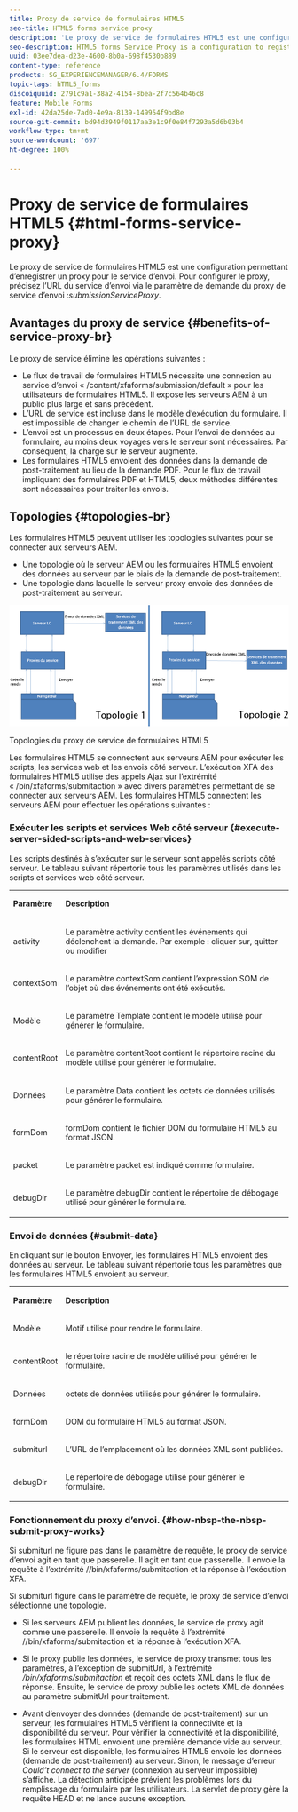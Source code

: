 ```yaml
---
title: Proxy de service de formulaires HTML5
seo-title: HTML5 forms service proxy
description: 'Le proxy de service de formulaires HTML5 est une configuration permettant d’enregistrer un proxy pour le service d’envoi. Pour configurer le proxy, précisez l’URL du service d’envoi via le paramètre de demande du proxy de service d’envoi : submissionServiceProxy.'
seo-description: HTML5 forms Service Proxy is a configuration to register a proxy for the submission service. To configure Service Proxy, specify the URL of submission service through request parameter submissionServiceProxy.
uuid: 03ee7dea-d23e-4600-8b0a-698f4530b889
content-type: reference
products: SG_EXPERIENCEMANAGER/6.4/FORMS
topic-tags: hTML5_forms
discoiquuid: 2791c9a1-38a2-4154-8bea-2f7c564b46c8
feature: Mobile Forms
exl-id: 42da25de-7ad0-4e9a-8139-149954f9bd8e
source-git-commit: bd94d3949f0117aa3e1c9f0e84f7293a5d6b03b4
workflow-type: tm+mt
source-wordcount: '697'
ht-degree: 100%

---
```


# Proxy de service de formulaires HTML5 {#html-forms-service-proxy}

Le proxy de service de formulaires HTML5 est une configuration permettant d’enregistrer un proxy pour le service d’envoi. Pour configurer le proxy, précisez l’URL du service d’envoi via le paramètre de demande du proxy de service d’envoi :*submissionServiceProxy*.

## Avantages du proxy de service {#benefits-of-service-proxy-br}

Le proxy de service élimine les opérations suivantes :

* Le flux de travail de formulaires HTML5 nécessite une connexion au service d’envoi « /content/xfaforms/submission/default » pour les utilisateurs de formulaires HTML5. Il expose les serveurs AEM à un public plus large et sans précédent.
* L’URL de service est incluse dans le modèle d’exécution du formulaire. Il est impossible de changer le chemin de l’URL de service.
* L’envoi est un processus en deux étapes. Pour l’envoi de données au formulaire, au moins deux voyages vers le serveur sont nécessaires. Par conséquent, la charge sur le serveur augmente.
* Les formulaires HTML5 envoient des données dans la demande de post-traitement au lieu de la demande PDF. Pour le flux de travail impliquant des formulaires PDF et HTML5, deux méthodes différentes sont nécessaires pour traiter les envois.

## Topologies {#topologies-br}

Les formulaires HTML5 peuvent utiliser les topologies suivantes pour se connecter aux serveurs AEM.

* Une topologie où le serveur AEM ou les formulaires HTML5 envoient des données au serveur par le biais de la demande de post-traitement.
* Une topologie dans laquelle le serveur proxy envoie des données de post-traitement au serveur.

![Topologies du proxy de service de formulaires HTML5](assets/topology.png)

Topologies du proxy de service de formulaires HTML5

Les formulaires HTML5 se connectent aux serveurs AEM pour exécuter les scripts, les services web et les envois côté serveur. L’exécution XFA des formulaires HTML5 utilise des appels Ajax sur l’extrémité « /bin/xfaforms/submitaction » avec divers paramètres permettant de se connecter aux serveurs AEM. Les formulaires HTML5 connectent les serveurs AEM pour effectuer les opérations suivantes :

### Exécuter les scripts et services Web côté serveur {#execute-server-sided-scripts-and-web-services}

Les scripts destinés à s’exécuter sur le serveur sont appelés scripts côté serveur. Le tableau suivant répertorie tous les paramètres utilisés dans les scripts et services web côté serveur.

<table> 
 <tbody> 
  <tr> 
   <td><p><strong>Paramètre</strong></p> </td> 
   <td><p><strong>Description</strong></p> </td> 
  </tr> 
  <tr> 
   <td><p>activity</p> </td> 
   <td><p>Le paramètre activity contient les événements qui déclenchent la demande. Par exemple : cliquer sur, quitter ou modifier</p> </td> 
  </tr> 
  <tr> 
   <td><p>contextSom</p> </td> 
   <td><p>Le paramètre contextSom contient l’expression SOM de l’objet où des événements ont été exécutés.</p> </td> 
  </tr> 
  <tr> 
   <td><p>Modèle</p> </td> 
   <td><p>Le paramètre Template contient le modèle utilisé pour générer le formulaire.</p> </td> 
  </tr> 
  <tr> 
   <td><p>contentRoot</p> </td> 
   <td><p>Le paramètre contentRoot contient le répertoire racine du modèle utilisé pour générer le formulaire.</p> </td> 
  </tr> 
  <tr> 
   <td><p>Données</p> </td> 
   <td><p>Le paramètre Data contient les octets de données utilisés pour générer le formulaire.</p> </td> 
  </tr> 
  <tr> 
   <td><p>formDom</p> </td> 
   <td><p>formDom contient le fichier DOM du formulaire HTML5 au format JSON.</p> </td> 
  </tr> 
  <tr> 
   <td><p>packet</p> </td> 
   <td><p>Le paramètre packet est indiqué comme formulaire.</p> </td> 
  </tr> 
  <tr> 
   <td><p>debugDir</p> </td> 
   <td><p>Le paramètre debugDir contient le répertoire de débogage utilisé pour générer le formulaire.</p> </td> 
  </tr> 
 </tbody> 
</table>

### Envoi de données {#submit-data}

En cliquant sur le bouton Envoyer, les formulaires HTML5 envoient des données au serveur. Le tableau suivant répertorie tous les paramètres que les formulaires HTML5 envoient au serveur.

<table> 
 <tbody> 
  <tr> 
   <td><p><strong>Paramètre</strong></p> </td> 
   <td><p><strong>Description</strong></p> </td> 
  </tr> 
  <tr> 
   <td><p>Modèle</p> </td> 
   <td><p>Motif utilisé pour rendre le formulaire.</p> </td> 
  </tr> 
  <tr> 
   <td><p>contentRoot</p> </td> 
   <td><p>le répertoire racine de modèle utilisé pour générer le formulaire.</p> </td> 
  </tr> 
  <tr> 
   <td><p>Données</p> </td> 
   <td><p>octets de données utilisés pour générer le formulaire.</p> </td> 
  </tr> 
  <tr> 
   <td><p>formDom</p> </td> 
   <td><p>DOM du formulaire HTML5 au format JSON.</p> </td> 
  </tr> 
  <tr> 
   <td><p>submiturl</p> </td> 
   <td><p>L’URL de l’emplacement où les données XML sont publiées.</p> </td> 
  </tr> 
  <tr> 
   <td><p>debugDir</p> </td> 
   <td><p>Le répertoire de débogage utilisé pour générer le formulaire.</p> </td> 
  </tr> 
 </tbody> 
</table>

### Fonctionnement du proxy d’envoi. {#how-nbsp-the-nbsp-submit-proxy-works}

Si submiturl ne figure pas dans le paramètre de requête, le proxy de service d’envoi agit en tant que passerelle. Il agit en tant que passerelle. Il envoie la requête à l’extrémité //bin/xfaforms/submitaction et la réponse à l’exécution XFA.

Si submiturl figure dans le paramètre de requête, le proxy de service d’envoi sélectionne une topologie.

* Si les serveurs AEM publient les données, le service de proxy agit comme une passerelle. Il envoie la requête à l’extrémité //bin/xfaforms/submitaction et la réponse à l’exécution XFA.
* Si le proxy publie les données, le service de proxy transmet tous les paramètres, à l’exception de submitUrl, à l’extrémité */bin/xfaforms/submitaction* et reçoit des octets XML dans le flux de réponse. Ensuite, le service de proxy publie les octets XML de données au paramètre submitUrl pour traitement.

* Avant d’envoyer des données (demande de post-traitement) sur un serveur, les formulaires HTML5 vérifient la connectivité et la disponibilité du serveur. Pour vérifier la connectivité et la disponibilité, les formulaires HTML envoient une première demande vide au serveur. Si le serveur est disponible, les formulaires HTML5 envoie les données (demande de post-traitement) au serveur. Sinon, le message d’erreur *Could’t connect to the server* (connexion au serveur impossible) s’affiche. La détection anticipée prévient les problèmes lors du remplissage du formulaire par les utilisateurs. La servlet de proxy gère la requête HEAD et ne lance aucune exception.
